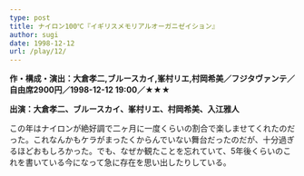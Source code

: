 ```yaml
---
type: post
title: ナイロン100℃『イギリスメモリアルオーガニゼイション』
author: sugi
date: 1998-12-12
url: /play/12/
---
```

**作・構成・演出：大倉孝二,ブルースカイ,峯村リエ,村岡希美／フジタヴァンテ／自由席2900円／1998-12-12 19:00／★★★**

**出演：大倉孝二、ブルースカイ、峯村リエ、村岡希美、入江雅人**

この年はナイロンが絶好調で二ヶ月に一度くらいの割合で楽しませてくれたのだった。これなんかもケラがまったくからんでいない舞台だったのだが、十分過ぎるほどおもしろかった。でも、なぜか観たことを忘れていて、5年後くらいのこれを書いている今になって急に存在を思い出したりしている。

